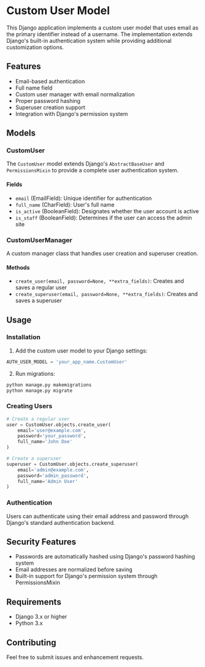 # Custom User Model

This Django application implements a custom user model that uses email as the primary identifier instead of a username. The implementation extends Django's built-in authentication system while providing additional customization options.

## Features

- Email-based authentication
- Full name field
- Custom user manager with email normalization
- Proper password hashing
- Superuser creation support
- Integration with Django's permission system

## Models

### CustomUser

The `CustomUser` model extends Django's `AbstractBaseUser` and `PermissionsMixin` to provide a complete user authentication system.

#### Fields

- `email` (EmailField): Unique identifier for authentication
- `full_name` (CharField): User's full name
- `is_active` (BooleanField): Designates whether the user account is active
- `is_staff` (BooleanField): Determines if the user can access the admin site

### CustomUserManager

A custom manager class that handles user creation and superuser creation.

#### Methods

- `create_user(email, password=None, **extra_fields)`: Creates and saves a regular user
- `create_superuser(email, password=None, **extra_fields)`: Creates and saves a superuser

## Usage

### Installation

1. Add the custom user model to your Django settings:

```python
AUTH_USER_MODEL = 'your_app_name.CustomUser'
```

2. Run migrations:

```bash
python manage.py makemigrations
python manage.py migrate
```

### Creating Users

```python
# Create a regular user
user = CustomUser.objects.create_user(
    email='user@example.com',
    password='your_password',
    full_name='John Doe'
)

# Create a superuser
superuser = CustomUser.objects.create_superuser(
    email='admin@example.com',
    password='admin_password',
    full_name='Admin User'
)
```

### Authentication

Users can authenticate using their email address and password through Django's standard authentication backend.

## Security Features

- Passwords are automatically hashed using Django's password hashing system
- Email addresses are normalized before saving
- Built-in support for Django's permission system through PermissionsMixin

## Requirements

- Django 3.x or higher
- Python 3.x

## Contributing

Feel free to submit issues and enhancement requests.